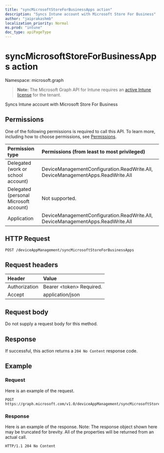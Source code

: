 ```yaml
---
title: "syncMicrosoftStoreForBusinessApps action"
description: "Syncs Intune account with Microsoft Store For Business"
author: "jaiprakashmb"
localization_priority: Normal
ms.prod: "intune"
doc_type: apiPageType
---
```


# syncMicrosoftStoreForBusinessApps action

Namespace: microsoft.graph

> **Note:** The Microsoft Graph API for Intune requires an [active Intune license](https://go.microsoft.com/fwlink/?linkid=839381) for the tenant.

Syncs Intune account with Microsoft Store For Business

## Permissions
One of the following permissions is required to call this API. To learn more, including how to choose permissions, see [Permissions](/graph/permissions-reference).

|Permission type|Permissions (from least to most privileged)|
|:---|:---|
|Delegated (work or school account)|DeviceManagementConfiguration.ReadWrite.All, DeviceManagementApps.ReadWrite.All|
|Delegated (personal Microsoft account)|Not supported.|
|Application|DeviceManagementConfiguration.ReadWrite.All, DeviceManagementApps.ReadWrite.All|

## HTTP Request
<!-- {
  "blockType": "ignored"
}
-->
``` http
POST /deviceAppManagement/syncMicrosoftStoreForBusinessApps
```

## Request headers
|Header|Value|
|:---|:---|
|Authorization|Bearer &lt;token&gt; Required.|
|Accept|application/json|

## Request body
Do not supply a request body for this method.

## Response
If successful, this action returns a `204 No Content` response code.

## Example

### Request
Here is an example of the request.

<!-- { "blockType": "request" , "name" : "intune_onboarding_deviceappmanagement_syncmicrosoftstoreforbusinessapps_syncmicrosoftstoreforbusinessapps_action" }-->
``` http
POST https://graph.microsoft.com/v1.0/deviceAppManagement/syncMicrosoftStoreForBusinessApps
```

### Response
Here is an example of the response. Note: The response object shown here may be truncated for brevity. All of the properties will be returned from an actual call.

<!-- { "blockType": "response" , "@odata.type" : "Edm.String" }-->
``` http
HTTP/1.1 204 No Content
```

